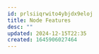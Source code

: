 ```yaml
---
id: prlsiiqrwito4ybjdx9eloj
title: Node Features
desc: ""
updated: 2024-12-15T22:35
created: 1645906027464
---
```



